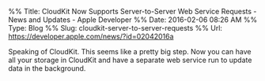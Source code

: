 %% Title:  CloudKit Now Supports Server-to-Server Web Service Requests - News and Updates - Apple Developer
%% Date: 2016-02-06 08:26 AM
%% Type: Blog
%% Slug: cloudkit-server-to-server-requests
%% Url:  https://developer.apple.com/news/?id=02042016a

Speaking of CloudKit. This seems like a pretty big step. Now you can have all your storage in CloudKit and have a separate web service run to update data in the background.
